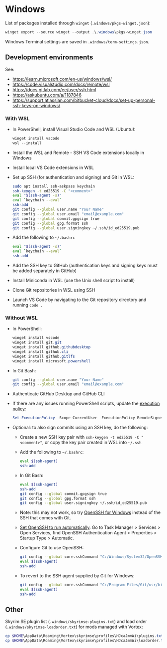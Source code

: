 # Windows

List of packages installed through `winget` (`.windows/pkgs-winget.json`):

```powershell
winget export --source winget --output .\.windows\pkgs-winget.json
```

Windows Terminal settings are saved in `.windows/term-settings.json`.

## Development environments

See:

- <https://learn.microsoft.com/en-us/windows/wsl/>
- <https://code.visualstudio.com/docs/remote/wsl>
- <https://docs.gitlab.com/ee/user/ssh.html>
- <https://askubuntu.com/a/1187846>
- <https://support.atlassian.com/bitbucket-cloud/docs/set-up-personal-ssh-keys-on-windows/>

### With WSL

- In PowerShell, install Visual Studio Code and WSL (Ubuntu):

  ```powershell
  winget install vscode
  wsl --install
  ```

- Install the WSL and Remote - SSH VS Code extensions locally in Windows
- Install local VS Code extensions in WSL
- Set up SSH (for authentication and signing) and Git in WSL:

  ```sh
  sudo apt install ssh-askpass keychain
  ssh-keygen -t ed25519 -C "<comment>"
  eval "$(ssh-agent -s)"
  eval `keychain --eval`
  ssh-add
  git config --global user.name "Your Name"
  git config --global user.email "email@example.com"
  git config --global commit.gpgsign true
  git config --global gpg.format ssh
  git config --global user.signingkey ~/.ssh/id_ed25519.pub
  ```

- Add the following to `~/.bashrc`

  ```sh
  eval "$(ssh-agent -s)"
  eval `keychain --eval`
  ssh-add
  ```

- Add the SSH key to GitHub (authentication keys and signing keys must be added separately in GitHub)
- Install Miniconda in WSL (use the Unix shell script to install)
- Clone Git repositories in WSL using SSH
- Launch VS Code by navigating to the Git repository directory and running `code .`

### Without WSL

- In PowerShell:

  ```powershell
  winget install vscode
  winget install git.git
  winget install github.githubdesktop
  winget install github.cli
  winget install github.gitlfs
  winget install microsoft.powershell
  ```

- In Git Bash:

  ```sh
  git config --global user.name "Your Name"
  git config --global user.email "email@example.com"
  ```

- Authenticate GitHub Desktop and GitHub CLI

- If there are any issues running PowerShell scripts, update the [execution policy](https://learn.microsoft.com/en-us/powershell/module/microsoft.powershell.core/about/about_execution_policies):

  ```powershell
  Set-ExecutionPolicy -Scope CurrentUser -ExecutionPolicy RemoteSigned
  ```

- Optional: to also sign commits using an SSH key, do the following:

  - Create a new SSH key pair with `ssh-keygen -t ed25519 -C "<comment>"`, or copy the key pair created in WSL into `~/.ssh`

  - Add the following to `~/.bashrc`:

    ```sh
    eval $(ssh-agent)
    ssh-add
    ```

  - In Git Bash:

    ```sh
    eval $(ssh-agent)
    ssh-add
    git config --global commit.gpgsign true
    git config --global gpg.format ssh
    git config --global user.signingkey ~/.ssh/id_ed25519.pub
    ```

  - Note: this may not work, so try [OpenSSH for Windows](https://learn.microsoft.com/en-us/windows-server/administration/openssh/openssh_install_firstuse) instead of the SSH that comes with Git.

  - [Set OpenSSH to run automatically](https://github.com/Microsoft/vscode/issues/13680#issuecomment-414841885). Go to Task Manager > Services > Open Services, find OpenSSH Authentication Agent > Properties > Startup Type > Automatic.

  - Configure Git to use OpenSSH:

    ```sh
    git config --global core.sshCommand "C:/Windows/System32/OpenSSH/ssh.exe"
    eval $(ssh-agent)
    ssh-add
    ```

  - To revert to the SSH agent supplied by Git for Windows:

    ```sh
    git config --global core.sshCommand "C:/Program Files/Git/usr/bin/ssh.exe"
    eval $(ssh-agent)
    ssh-add
    ```

## Other

Skyrim SE plugin list (`.windows/skyrimse-plugins.txt`) and load order (`.windows/skyrimse-loadorder.txt`) for mods managed with Vortex:

```powershell
cp $HOME\AppData\Roaming\Vortex\skyrimse\profiles\HJcaJmmWi\plugins.txt .\.windows\skyrimse-plugins.txt
cp $HOME\AppData\Roaming\Vortex\skyrimse\profiles\HJcaJmmWi\loadorder.txt .\.windows\skyrimse-loadorder.txt
```

